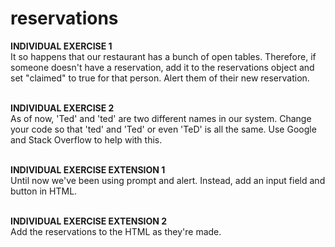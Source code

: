 # reservations

<b>INDIVIDUAL EXERCISE 1</b>
<br/>
It so happens that our restaurant has a bunch of open tables. Therefore, if someone doesn't have a reservation, add it to the reservations object and set "claimed" to true for that person. Alert them of their new reservation.
<br/><br/>

<b>INDIVIDUAL EXERCISE 2</b>
<br/>
As of now, 'Ted' and 'ted' are two different names in our system. Change your code so that 'ted' and 'Ted' or even 'TeD' is all the same. Use Google and Stack Overflow to help with this.
<br/><br/>

<b>INDIVIDUAL EXERCISE EXTENSION 1</b>
<br/>
Until now we've been using prompt and alert. Instead, add an input field and button in HTML.
<br/><br/>

<b>INDIVIDUAL EXERCISE EXTENSION 2</b>
<br/>
Add the reservations to the HTML as they're made.

